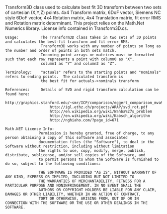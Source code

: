 Transform3D class used to calculate best fit 3D transform between two sets of cartesian (X,Y,Z) points.
4x4 Transform matrix, 6DoF vector, Siemens NC style 6DoF vector, 4x4 Rotation matrix, 4x4 Translation matrix, fit error RMS and Rotation matrix determinant.
This project relies on the Math.Net Numerics library.  License info contained in Transform3D.cs.


    Usage:          The Transform3D class takes in two sets of 3D points and calculates the best-fit transform and fit error RMS.  
                    Transform3D works with any number of points so long as the number and order of points in both sets match.
                    Incoming point arrays or matrices must be formatted such that each row represents a point with column0 as "X", 
                    column1 as "Y" and column2 as "Z".
                
    Terminology:    "actuals" refers to the starting points and "nominals" refers to ending points.  The calculated transform is 
                    the best fit for actuals->nominals transform
 
    References:     Details of SVD and rigid transform calculation can be found here:
                        http://graphics.stanford.edu/~smr/ICP/comparison/eggert_comparison_mva97.pdf
                        http://igl.ethz.ch/projects/ARAP/svd_rot.pdf
                        http://en.wikipedia.org/wiki/Wahba%27s_problem
                        http://en.wikipedia.org/wiki/Kabsch_algorithm
                        http://nghiaho.com/?page_id=671
 
    Math.NET License Info:  
                   Permission is hereby granted, free of charge, to any person obtaining a copy of this software and associated 
                   documentation files (the "Software"), to deal in the Software without restriction, including without limitation 
                   the rights to use, copy, modify, merge, publish, distribute, sublicense, and/or sell copies of the Software, and 
                   to permit persons to whom the Software is furnished to do so, subject to the following conditions:

                   THE SOFTWARE IS PROVIDED "AS IS", WITHOUT WARRANTY OF ANY KIND, EXPRESS OR IMPLIED, INCLUDING BUT NOT LIMITED TO 
                   THE WARRANTIES OF MERCHANTABILITY, FITNESS FOR A PARTICULAR PURPOSE AND NONINFRINGEMENT. IN NO EVENT SHALL THE 
                   AUTHORS OR COPYRIGHT HOLDERS BE LIABLE FOR ANY CLAIM, DAMAGES OR OTHER LIABILITY, WHETHER IN AN ACTION OF CONTRACT, 
                   TORT OR OTHERWISE, ARISING FROM, OUT OF OR IN CONNECTION WITH THE SOFTWARE OR THE USE OR OTHER DEALINGS IN THE SOFTWARE.